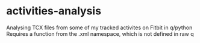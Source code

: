 # activities-analysis
Analysing TCX files from some of my tracked activites on Fitbit in q/python
Requires a function from the .xml namespace, which is not defined in raw q

